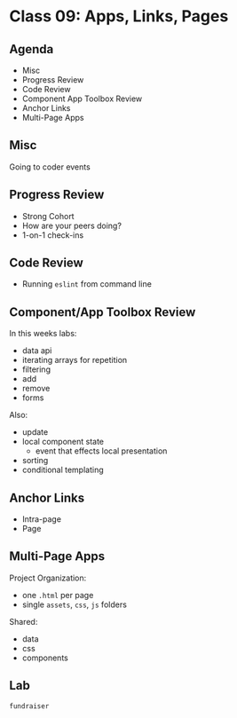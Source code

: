 # Class 09: Apps, Links, Pages

## Agenda

* Misc
* Progress Review
* Code Review
* Component App Toolbox Review
* Anchor Links
* Multi-Page Apps

## Misc

Going to coder events

## Progress Review

* Strong Cohort
* How are your peers doing?
* 1-on-1 check-ins

## Code Review

* Running `eslint` from command line

## Component/App Toolbox Review

In this weeks labs:

* data api
* iterating arrays for repetition
* filtering
* add
* remove
* forms

Also:

* update
* local component state
    * event that effects local presentation
* sorting
* conditional templating

## Anchor Links

* Intra-page
* Page

## Multi-Page Apps

Project Organization:

* one `.html` per page
* single `assets`, `css`, `js` folders

Shared:

* data
* css
* components

## Lab

`fundraiser`
